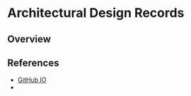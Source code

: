 # Architectural Design Records

## Overview



## References

* [GitHub IO](https://adr.github.io)
* 